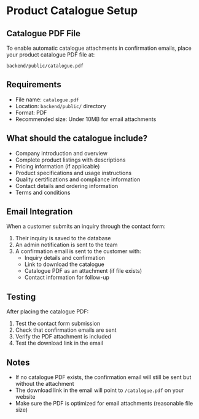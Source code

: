 # Product Catalogue Setup

## Catalogue PDF File

To enable automatic catalogue attachments in confirmation emails, place your product catalogue PDF file at:

```
backend/public/catalogue.pdf
```

## Requirements

- File name: `catalogue.pdf`
- Location: `backend/public/` directory
- Format: PDF
- Recommended size: Under 10MB for email attachments

## What should the catalogue include?

- Company introduction and overview
- Complete product listings with descriptions
- Pricing information (if applicable)
- Product specifications and usage instructions
- Quality certifications and compliance information
- Contact details and ordering information
- Terms and conditions

## Email Integration

When a customer submits an inquiry through the contact form:

1. Their inquiry is saved to the database
2. An admin notification is sent to the team
3. A confirmation email is sent to the customer with:
   - Inquiry details and confirmation
   - Link to download the catalogue
   - Catalogue PDF as an attachment (if file exists)
   - Contact information for follow-up

## Testing

After placing the catalogue PDF:

1. Test the contact form submission
2. Check that confirmation emails are sent
3. Verify the PDF attachment is included
4. Test the download link in the email

## Notes

- If no catalogue PDF exists, the confirmation email will still be sent but without the attachment
- The download link in the email will point to `/catalogue.pdf` on your website
- Make sure the PDF is optimized for email attachments (reasonable file size)